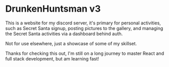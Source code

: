 # DrunkenHuntsman v3

This is a website for my discord server, it's primary for personal activities, such as Secret Santa signup, posting pictures to the gallery, and managing the Secret Santa activities via a dashboard behind auth.

Not for use elsewhere, just a showcase of some of my skillset. 

Thanks for checking this out, I'm still on a long journey to master React and full stack development, but am learning fast!